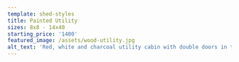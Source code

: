 ```yaml
---
template: shed-styles
title: Painted Utility
sizes: 8x8 - 14x40
starting_price: '1400'
featured_image: /assets/wood-utility.jpg
alt_text: 'Red, white and charcoal utility cabin with double doors in the front'
---
```


